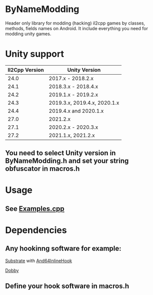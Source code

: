 # ByNameModding
Header only library for modding (hacking) il2cpp games by classes, methods, fields names on Android. It include everything you need for modding unity games.

# Unity support
| Il2Cpp Version | Unity Version                |
| -------------- | ---------------------------- |
| 24.0           | 2017.x - 2018.2.x            |
| 24.1           | 2018.3.x - 2018.4.x          |
| 24.2           | 2019.1.x - 2019.2.x          |
| 24.3           | 2019.3.x, 2019.4.x, 2020.1.x |
| 24.4           | 2019.4.x and 2020.1.x        |
| 27.0           | 2021.2.x                     |
| 27.1           | 2020.2.x - 2020.3.x          |
| 27.2           | 2021.1.x, 2021.2.x           |

## You need to select Unity version in ByNameModding.h and set your string obfuscator in macros.h

# Usage
## See [Examples.cpp](https://github.com/geokar2006/ByNameModding/blob/main/Examples.cpp)

# Dependencies
## Any hookinng software for example:
[Substrate](https://github.com/jbro129/Unity-Substrate-Hook-Android/tree/master/C%2B%2B/Substrate) with [And64InlineHook](https://github.com/Rprop/And64InlineHook)

[Dobby](https://github.com/jmpews/Dobby)

## Define your hook software in macros.h